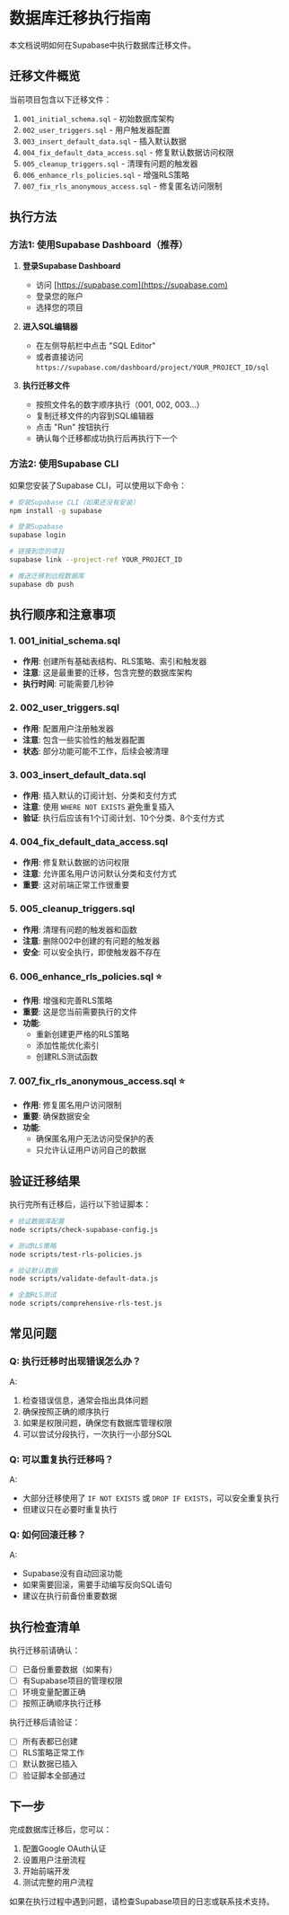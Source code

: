 # 数据库迁移执行指南

本文档说明如何在Supabase中执行数据库迁移文件。

## 迁移文件概览

当前项目包含以下迁移文件：

1. `001_initial_schema.sql` - 初始数据库架构
2. `002_user_triggers.sql` - 用户触发器配置
3. `003_insert_default_data.sql` - 插入默认数据
4. `004_fix_default_data_access.sql` - 修复默认数据访问权限
5. `005_cleanup_triggers.sql` - 清理有问题的触发器
6. `006_enhance_rls_policies.sql` - 增强RLS策略
7. `007_fix_rls_anonymous_access.sql` - 修复匿名访问限制

## 执行方法

### 方法1: 使用Supabase Dashboard（推荐）

1. **登录Supabase Dashboard**
   - 访问 [https://supabase.com](https://supabase.com)
   - 登录您的账户
   - 选择您的项目

2. **进入SQL编辑器**
   - 在左侧导航栏中点击 "SQL Editor"
   - 或者直接访问 `https://supabase.com/dashboard/project/YOUR_PROJECT_ID/sql`

3. **执行迁移文件**
   - 按照文件名的数字顺序执行（001, 002, 003...）
   - 复制迁移文件的内容到SQL编辑器
   - 点击 "Run" 按钮执行
   - 确认每个迁移都成功执行后再执行下一个

### 方法2: 使用Supabase CLI

如果您安装了Supabase CLI，可以使用以下命令：

```bash
# 安装Supabase CLI（如果还没有安装）
npm install -g supabase

# 登录Supabase
supabase login

# 链接到您的项目
supabase link --project-ref YOUR_PROJECT_ID

# 推送迁移到远程数据库
supabase db push
```

## 执行顺序和注意事项

### 1. 001_initial_schema.sql
- **作用**: 创建所有基础表结构、RLS策略、索引和触发器
- **注意**: 这是最重要的迁移，包含完整的数据库架构
- **执行时间**: 可能需要几秒钟

### 2. 002_user_triggers.sql
- **作用**: 配置用户注册触发器
- **注意**: 包含一些实验性的触发器配置
- **状态**: 部分功能可能不工作，后续会被清理

### 3. 003_insert_default_data.sql
- **作用**: 插入默认的订阅计划、分类和支付方式
- **注意**: 使用 `WHERE NOT EXISTS` 避免重复插入
- **验证**: 执行后应该有1个订阅计划、10个分类、8个支付方式

### 4. 004_fix_default_data_access.sql
- **作用**: 修复默认数据的访问权限
- **注意**: 允许匿名用户访问默认分类和支付方式
- **重要**: 这对前端正常工作很重要

### 5. 005_cleanup_triggers.sql
- **作用**: 清理有问题的触发器和函数
- **注意**: 删除002中创建的有问题的触发器
- **安全**: 可以安全执行，即使触发器不存在

### 6. 006_enhance_rls_policies.sql ⭐
- **作用**: 增强和完善RLS策略
- **重要**: 这是您当前需要执行的文件
- **功能**: 
  - 重新创建更严格的RLS策略
  - 添加性能优化索引
  - 创建RLS测试函数

### 7. 007_fix_rls_anonymous_access.sql ⭐
- **作用**: 修复匿名用户访问限制
- **重要**: 确保数据安全
- **功能**:
  - 确保匿名用户无法访问受保护的表
  - 只允许认证用户访问自己的数据

## 验证迁移结果

执行完所有迁移后，运行以下验证脚本：

```bash
# 验证数据库配置
node scripts/check-supabase-config.js

# 测试RLS策略
node scripts/test-rls-policies.js

# 验证默认数据
node scripts/validate-default-data.js

# 全面RLS测试
node scripts/comprehensive-rls-test.js
```

## 常见问题

### Q: 执行迁移时出现错误怎么办？
A: 
1. 检查错误信息，通常会指出具体问题
2. 确保按照正确的顺序执行
3. 如果是权限问题，确保您有数据库管理权限
4. 可以尝试分段执行，一次执行一小部分SQL

### Q: 可以重复执行迁移吗？
A: 
- 大部分迁移使用了 `IF NOT EXISTS` 或 `DROP IF EXISTS`，可以安全重复执行
- 但建议只在必要时重复执行

### Q: 如何回滚迁移？
A: 
- Supabase没有自动回滚功能
- 如果需要回滚，需要手动编写反向SQL语句
- 建议在执行前备份重要数据

## 执行检查清单

执行迁移前请确认：

- [ ] 已备份重要数据（如果有）
- [ ] 有Supabase项目的管理权限
- [ ] 环境变量配置正确
- [ ] 按照正确顺序执行迁移

执行迁移后请验证：

- [ ] 所有表都已创建
- [ ] RLS策略正常工作
- [ ] 默认数据已插入
- [ ] 验证脚本全部通过

## 下一步

完成数据库迁移后，您可以：

1. 配置Google OAuth认证
2. 设置用户注册流程
3. 开始前端开发
4. 测试完整的用户流程

如果在执行过程中遇到问题，请检查Supabase项目的日志或联系技术支持。